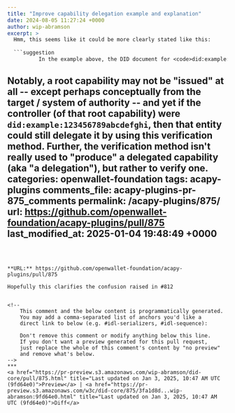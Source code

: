 ```yaml
---
title: "Improve capability delegation example and explanation"
date: 2024-08-05 11:27:24 +0000
author: wip-abramson
excerpt: >
  Hmm, this seems like it could be more clearly stated like this:
  
  ```suggestion
          In the example above, the DID document for <code>did:example:123456789abcdefghi</code> defines two verificationMethods, <code>#keys-1</code> and <code>#keys-2</code>, that can be used for the purpose of capability delegation. This means that these verification methods can be used to verify delegated capabilities issued by <code>did:example:123456789abcdefghi</code>.
  ```
  
  Notably, a root capability may not be \"issued\" at all -- except perhaps conceptually from the target / system of authority -- and yet if the controller (of that root capability) were `did:example:123456789abcdefghi`, then that entity could still delegate it by using this verification method. Further, the verification method isn't really used to \"produce\" a delegated capability (aka \"a delegation\"), but rather to verify one.
categories: openwallet-foundation
tags: acapy-plugins
comments_file: acapy-plugins-pr-875_comments
permalink: /acapy-plugins/875/
url: https://github.com/openwallet-foundation/acapy-plugins/pull/875
last_modified_at: 2025-01-04 19:48:49 +0000
---
```



**URL:** https://github.com/openwallet-foundation/acapy-plugins/pull/875

Hopefully this clarifies the confusion raised in #812


<!--
    This comment and the below content is programmatically generated.
    You may add a comma-separated list of anchors you'd like a
    direct link to below (e.g. #idl-serializers, #idl-sequence):

    Don't remove this comment or modify anything below this line.
    If you don't want a preview generated for this pull request,
    just replace the whole of this comment's content by "no preview"
    and remove what's below.
-->
***
<a href="https://pr-preview.s3.amazonaws.com/wip-abramson/did-core/pull/875.html" title="Last updated on Jan 3, 2025, 10:47 AM UTC (9fd64e0)">Preview</a> | <a href="https://pr-preview.s3.amazonaws.com/w3c/did-core/875/3fa1d8d...wip-abramson:9fd64e0.html" title="Last updated on Jan 3, 2025, 10:47 AM UTC (9fd64e0)">Diff</a>